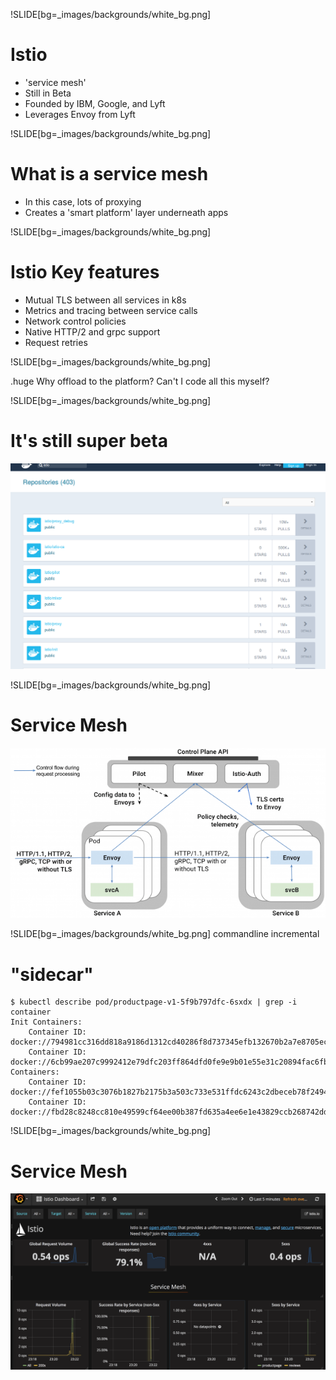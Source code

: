!SLIDE[bg=_images/backgrounds/white_bg.png]

# Istio

* 'service mesh'
* Still in Beta
* Founded by IBM, Google, and Lyft
* Leverages Envoy from Lyft


!SLIDE[bg=_images/backgrounds/white_bg.png]

# What is a service mesh

* In this case, lots of proxying
* Creates a 'smart platform' layer underneath apps

!SLIDE[bg=_images/backgrounds/white_bg.png]

# Istio Key features

* Mutual TLS between all services in k8s
* Metrics and tracing between service calls 
* Network control policies
* Native HTTP/2 and grpc support
* Request retries


!SLIDE[bg=_images/backgrounds/white_bg.png]


.huge Why offload to the <span class="teal">platform?</span> Can't I code all this <span class="teal">myself?</span>


!SLIDE[bg=_images/backgrounds/white_bg.png]

# It's still super beta

![Guestbook](../_images/istio_debug_downloads.png)

!SLIDE[bg=_images/backgrounds/white_bg.png]

# Service Mesh

![Guestbook](../_images/istioarch.png)


!SLIDE[bg=_images/backgrounds/white_bg.png] commandline incremental

# "sidecar"

    $ kubectl describe pod/productpage-v1-5f9b797dfc-6sxdx | grep -i container
    Init Containers:
        Container ID:  docker://794981cc316dd818a9186d1312cd40286f8d737345efb132670b2a7e8705ec24
        Container ID:  docker://6cb99ae207c9992412e79dfc203ff864dfd0fe9e9b01e55e31c20894fac6fb4f
    Containers:
        Container ID:   docker://fef1055b03c3076b1827b2175b3a503c733e531ffdc6243c2dbeceb78f24944e
        Container ID:  docker://fbd28c8248cc810e49599cf64ee00b387fd635a4ee6e1e43829ccb268742dd1e


!SLIDE[bg=_images/backgrounds/white_bg.png]

# Service Mesh

![Guestbook](../_images/grafana-dash.png)
